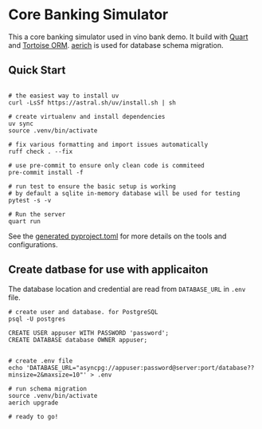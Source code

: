 
# Core Banking Simulator

This a core banking simulator used in vino bank demo. It build with [Quart](https://palletsprojects.com/p/quart/) and [Tortoise ORM](https://tortoise.github.io/). [aerich]() is used for database schema migration.


## Quick Start

```shell

# the easiest way to install uv
curl -LsSf https://astral.sh/uv/install.sh | sh

# create virtualenv and install dependencies
uv sync
source .venv/bin/activate

# fix various formatting and import issues automatically
ruff check . --fix

# use pre-commit to ensure only clean code is commiteed
pre-commit install -f

# run test to ensure the basic setup is working
# by default a sqlite in-memory database will be used for testing
pytest -s -v

# Run the server
quart run

```



See the [generated pyproject.toml](pyproject.toml) for more details on the tools and configurations.

## Create datbase for use with applicaiton
The database location and credential are read from ```DATABASE_URL``` in ```.env``` file.

```shell
# create user and database. for PostgreSQL
psql -U postgres

CREATE USER appuser WITH PASSWORD 'password';
CREATE DATABASE database OWNER appuser;


# create .env file
echo 'DATABASE_URL="asyncpg://appuser:password@server:port/database??minsize=2&maxsize=10"' > .env

# run schema migration
source .venv/bin/activate
aerich upgrade

# ready to go!
```
